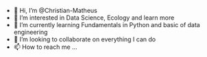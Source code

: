 - 👋 Hi, I’m @Christian-Matheus
- 👀 I’m interested in Data Science, Ecology and learn more
- 🌱 I’m currently learning Fundamentals in Python and basic of data engineering
- 💞️ I’m looking to collaborate on everything I can do
- 📫 How to reach me ...

<!---
Christian-Matheus/Christian-Matheus is a ✨ special ✨ repository because its `README.md` (this file) appears on your GitHub profile.
You can click the Preview link to take a look at your changes.
--->
